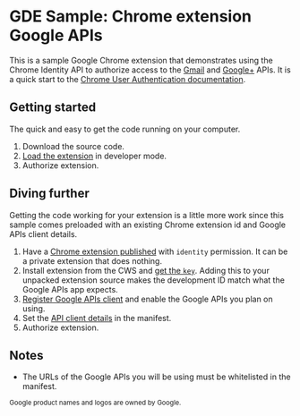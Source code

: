 GDE Sample: Chrome extension Google APIs
========================================

This is a sample Google Chrome extension that demonstrates using the Chrome Identity API to authorize access to the [Gmail](https://developers.google.com/gmail/api/v1/reference/users/labels/get) and [Google+](https://developers.google.com/+/api/latest/people/get) APIs. It is a quick start to the [Chrome User Authentication documentation](https://developer.chrome.com/apps/app_identity).


Getting started
---------------

The quick and easy to get the code running on your computer.

1. Download the source code.
1. [Load the extension](https://developer.chrome.com/extensions/getstarted#unpacked) in developer mode.
1. Authorize extension.

Diving further
--------------

Getting the code working for your extension is a little more work since this sample comes preloaded with an existing Chrome extension id and Google APIs client details.

1. Have a [Chrome extension published](https://developer.chrome.com/apps/app_identity#add_permissions) with `identity` permission. It can be a private extension that does nothing.
1. Install extension from the CWS and [get the `key`](https://developer.chrome.com/apps/app_identity#copy_key). Adding this to your unpacked extension source makes the development ID match what the Google APIs app expects.
1. [Register Google APIs client](https://developer.chrome.com/apps/app_identity#client_id) and enable the Google APIs you plan on using.
1. Set the [API client details](https://developer.chrome.com/apps/app_identity#update_manifest) in the manifest.
1. Authorize extension.

Notes
-----

* The URLs of the Google APIs you will be using must be whitelisted in the manifest.


<sub>Google product names and logos are owned by Google.</sub>
